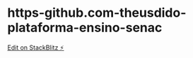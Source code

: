 # https-github.com-theusdido-plataforma-ensino-senac

[Edit on StackBlitz ⚡️](https://stackblitz.com/edit/angular-ivy-6tcp4u)